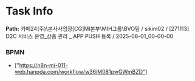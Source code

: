 # Task Info

**Path:** 카페24(주)\본사사업장\[CG]MI본부\MIH그룹\BVO팀 / sikim02 / [271113] D2C 서비스 운영_상품 관리 _ APP PUSH 등록 / 2025-08-01_00-00-00

### BPMN
- ["https://n8n-mi-011-web.hanpda.com/workflow/w36iM081pwGWmBZD"]

